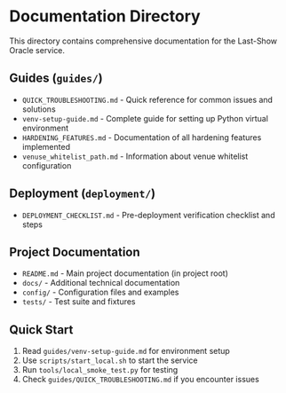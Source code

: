 # Documentation Directory

This directory contains comprehensive documentation for the Last-Show Oracle service.

## Guides (`guides/`)
- `QUICK_TROUBLESHOOTING.md` - Quick reference for common issues and solutions
- `venv-setup-guide.md` - Complete guide for setting up Python virtual environment
- `HARDENING_FEATURES.md` - Documentation of all hardening features implemented
- `venuse_whitelist_path.md` - Information about venue whitelist configuration

## Deployment (`deployment/`)
- `DEPLOYMENT_CHECKLIST.md` - Pre-deployment verification checklist and steps

## Project Documentation
- `README.md` - Main project documentation (in project root)
- `docs/` - Additional technical documentation
- `config/` - Configuration files and examples
- `tests/` - Test suite and fixtures

## Quick Start
1. Read `guides/venv-setup-guide.md` for environment setup
2. Use `scripts/start_local.sh` to start the service
3. Run `tools/local_smoke_test.py` for testing
4. Check `guides/QUICK_TROUBLESHOOTING.md` if you encounter issues

